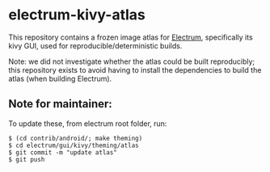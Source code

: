 # electrum-kivy-atlas

This repository contains a frozen image atlas for [Electrum](https://github.com/spesmilo/electrum),
specifically its kivy GUI, used for reproducible/deterministic builds.

Note: we did not investigate whether the atlas could be built reproducibly;
this repository exists to avoid having to install the dependencies to build the atlas
(when building Electrum).

## Note for maintainer:

To update these, from electrum root folder, run:
```
$ (cd contrib/android/; make theming)
$ cd electrum/gui/kivy/theming/atlas
$ git commit -m "update atlas"
$ git push
```
